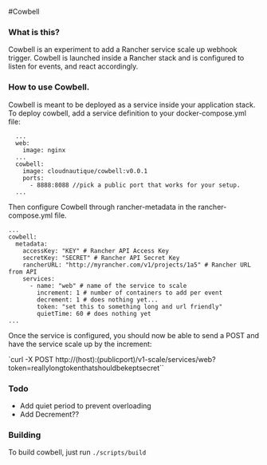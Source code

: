 #Cowbell

### What is this?
Cowbell is an experiment to add a Rancher service scale up webhook trigger. Cowbell is launched inside a Rancher stack and is configured to listen for events, and react accordingly.

### How to use Cowbell.

Cowbell is meant to be deployed as a service inside your application stack. To deploy cowbell, add a service definition to your docker-compose.yml file:

```
  ...
  web:
    image: nginx
  ...
  cowbell:
    image: cloudnautique/cowbell:v0.0.1
    ports:
      - 8888:8088 //pick a public port that works for your setup.
  ...
```

Then configure Cowbell through rancher-metadata in the rancher-compose.yml file.

```
...
cowbell:
  metadata:
    accessKey: "KEY" # Rancher API Access Key
    secretKey: "SECRET" # Rancher API Secret Key
    rancherURL: "http://myrancher.com/v1/projects/1a5" # Rancher URL from API
    services:
      - name: "web" # name of the service to scale
        increment: 1 # number of containers to add per event
        decrement: 1 # does nothing yet...
        token: "set this to something long and url friendly"
        quietTime: 60 # does nothing yet
...
```

Once the service is configured, you should now be able to send a POST and have the service scale up by the increment:

`curl -X POST http://(host):(publicport)/v1-scale/services/web?token=reallylongtokenthatshouldbekeptsecret``

### Todo

* Add quiet period to prevent overloading
* Add Decrement??

### Building

To build cowbell, just run `./scripts/build`